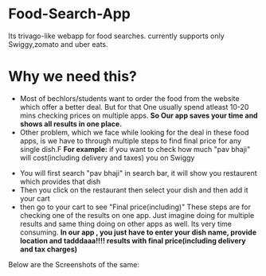 # Food-Search-App
Its trivago-like webapp for food searches. currently supports only Swiggy,zomato and uber eats.

# Why we need this?
- Most of bechlors/students want to order the food from the website which offer a better deal.
But for that One usually spend atleast 10-20 mins checking prices on multiple apps.
**So Our app saves your time and shows all results in one place.**
- Other problem, which we face while looking for the deal in these food apps, is we have to through multiple steps to find final price for any single dish.F
**For example:** if you want to check how much "pav bhaji" will cost(including delivery and taxes) you on Swiggy
* You will first search "pav bhaji" in search bar, it will show you restaurent which provides that dish
* Then you click on the restaurant then select your dish and then add it your cart
* then go to your cart to see "Final price(including)"
These steps are for checking one of the results on one app. Just imagine doing for multiple results and same thing doing on other apps as well. Its very time consuming.
**In our app , you just have to enter your dish name, provide location and tadddaaa!!!! results with final price(including delivery and tax charges)**

Below are the Screenshots of the same:

